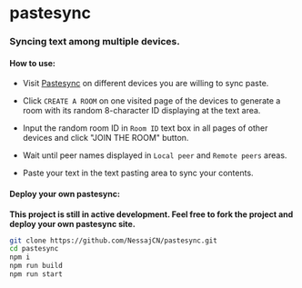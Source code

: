 # pastesync
### Syncing text among multiple devices.

#### How to use:
- Visit [Pastesync](https://pastesync.nessaj.net "Pastesync live demo") on different devices you are willing to sync paste.

- Click `CREATE A ROOM` on one visited page of the devices to generate a room with its random 8-character ID displaying at the text area.

- Input the random room ID in `Room ID` text box in all pages of other devices and click "JOIN THE ROOM" button.

- Wait until peer names displayed in `Local peer` and `Remote peers` areas.

- Paste your text in the text pasting area to sync your contents.

#### Deploy your own pastesync:
**This project is still in active development. Feel free to fork the project and deploy your own pastesync site.**

```bash
git clone https://github.com/NessajCN/pastesync.git
cd pastesync
npm i
npm run build
npm run start
```